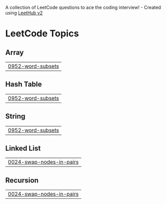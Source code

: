 A collection of LeetCode questions to ace the coding interview! - Created using [LeetHub v2](https://github.com/arunbhardwaj/LeetHub-2.0)
<!---LeetCode Topics Start-->
# LeetCode Topics
## Array
|  |
| ------- |
| [0952-word-subsets](https://github.com/raghu300505/LeetCode_Solution/tree/master/0952-word-subsets) |
## Hash Table
|  |
| ------- |
| [0952-word-subsets](https://github.com/raghu300505/LeetCode_Solution/tree/master/0952-word-subsets) |
## String
|  |
| ------- |
| [0952-word-subsets](https://github.com/raghu300505/LeetCode_Solution/tree/master/0952-word-subsets) |
## Linked List
|  |
| ------- |
| [0024-swap-nodes-in-pairs](https://github.com/raghu300505/LeetCode_Solution/tree/master/0024-swap-nodes-in-pairs) |
## Recursion
|  |
| ------- |
| [0024-swap-nodes-in-pairs](https://github.com/raghu300505/LeetCode_Solution/tree/master/0024-swap-nodes-in-pairs) |
<!---LeetCode Topics End-->